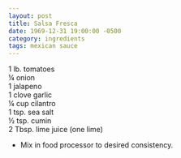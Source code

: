 ```yaml
---
layout: post
title: Salsa Fresca
date: 1969-12-31 19:00:00 -0500
category: ingredients
tags: mexican sauce
---
```

1 lb. tomatoes  
¼ onion  
1 jalapeno  
1 clove garlic  
¼ cup cilantro  
1 tsp. sea salt  
½ tsp. cumin  
2 Tbsp. lime juice (one lime)  
<ul>
 	<li>Mix in food processor to desired consistency.</li>
</ul>
